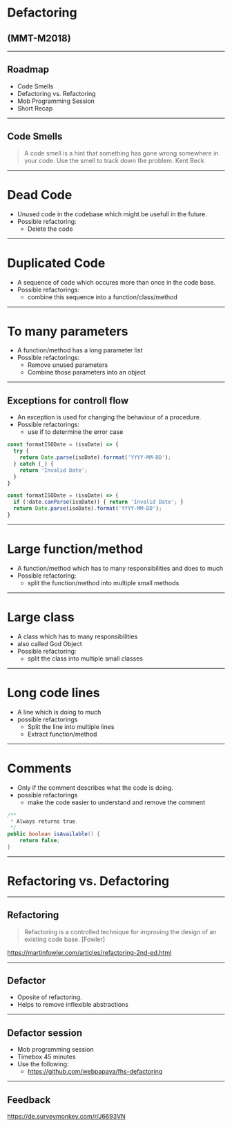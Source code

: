 # Defactoring
## (MMT-M2018)

---

## Roadmap

- Code Smells
- Defactoring vs. Refactoring
- Mob Programming Session
- Short Recap

---

## Code Smells

> A code smell is a hint that something has gone wrong somewhere in your code. Use the smell to track down the problem. Kent Beck

----

# Dead Code

- Unused code in the codebase which might be usefull in the future.
- Possible refactoring:
  - Delete the code

----

# Duplicated Code

- A sequence of code which occures more than once in the code base.
- Possible refactorings:
  - combine this sequence into a function/class/method

----

# To many parameters

- A function/method has a long parameter list
- Possible refactorings:
  - Remove unused parameters
  - Combine those parameters into an object

----

## Exceptions for controll flow

- An exception is used for changing the behaviour of a procedure.
- Possible refactorings:
  - use if to determine the error case

```js
const formatISODate = (isoDate) => {
  try {
    return Date.parse(isoDate).forrmat('YYYY-MM-DD');
  } catch (_) {
    return 'Invalid Date';
  }
}
```

```js
const formatISODate = (isoDate) => {
  if (!date.canParse(isoDate)) { return 'Invalid Date'; }
  return Date.parse(isoDate).format('YYYY-MM-DD');
}
```

----

# Large function/method
- A function/method which has to many responsibilities and does to much
- Possible refactoring:
  - split the function/method into multiple small methods

----

# Large class
- A class which has to many responsibilities
- also called God Object
- Possible refactoring:
  - split the class into multiple small classes

----

# Long code lines
- A line which is doing to much
- possible refactorings
  - Split the line into multiple lines
  - Extract function/method

----

# Comments

- Only if the comment describes what the code is doing.
- possible refactorings
  - make the code easier to understand and remove the comment

```java
/**
 * Always returns true.
 */
public boolean isAvailable() {
    return false;
}
```

---

# Refactoring vs. Defactoring

----

## Refactoring

> Refactoring is a controlled technique for improving the design of an existing code base. [Fowler]

https://martinfowler.com/articles/refactoring-2nd-ed.html

----

## Defactor

- Oposite of refactoring.
- Helps to remove inflexible abstractions

---

## Defactor session

- Mob programming session
- Timebox 45 minutes
- Use the following:
  - https://github.com/webpapaya/fhs-defactoring

---

## Feedback

https://de.surveymonkey.com/r/J6693VN
